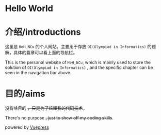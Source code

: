 # Hello World
# 介绍/introductions
这里是 `HeH_NCu` 的个人网站，主要用于存放 `OI(Olympiad in Informatics)` 的题解，具体的篇章可以看上面的导航栏。

This is the personal website of `HeH_NCu`, which is mainly used to store the solution of `OI(Olympiad in Informatics)` , and the specific chapter can be seen in the navigation bar above.
# 目的/aims
没有啥目的 ~~，只是为了炫耀我的代码技术~~。

There's no purpose ~~, just to show off my coding skills~~.

powered by [Vuepress](https://vuepress.vuejs.org/)